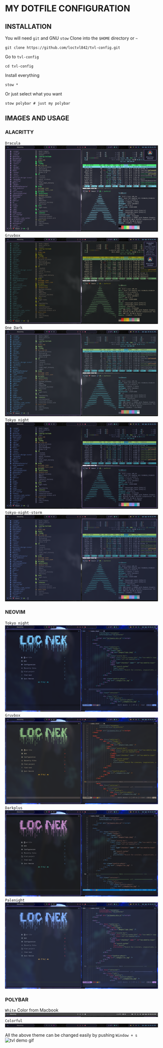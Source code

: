 # MY DOTFILE CONFIGURATION

## INSTALLATION

You will need `git` and GNU `stow`
Clone into the `$HOME` directory or `~`

```
git clone https://github.com/loctvl842/tvl-config.git
```

Go to `tvl-config`

```
cd tvl-config
```

Install everything

```
stow *
```

Or just select what you want

```
stow polybar # just my polybar
```

## IMAGES AND USAGE

### ALACRITTY

`Dracula`
![tvl image](./gallery/alacritty/dracula.png)
`Gruvbox`
![tvl image](./gallery/alacritty/gruvbox.png)
`One Dark`
![tvl image](./gallery/alacritty/onedark.png)
`Tokyo night`
![tvl image](./gallery/alacritty/tokyo-night.png)
`tokyo-night-storm`
![tvl image](./gallery/alacritty/tokyo-night-storm.png)

### NEOVIM

`Tokyo night`
![tvl image](./gallery/neovim/tokyo-night.png)
`Gruvbox`
![tvl image](./gallery/neovim/gruvbox.png)
`Darkplus`
![tvl image](./gallery/neovim/darkplus.png)
`Palenight`
![tvl image](./gallery/neovim/palenight.png)

### POLYBAR

`White` Color from Macbook
![tvl white](./gallery/polybar/white.png)
`Colorful`
![tvl colorful](./gallery/polybar/colorful.png)

All the above theme can be changed easily by pushing `Window + s`
![tvl demo gif](./gallery/changeTheme.gif)
